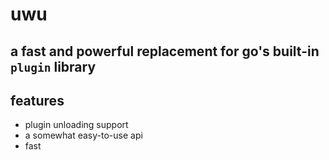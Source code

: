 # uwu

## a fast and powerful replacement for go's built-in `plugin` library

## features

- plugin unloading support
- a somewhat easy-to-use api
- fast
